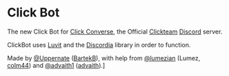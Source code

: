 # Click Bot

The new Click Bot for [Click Converse](http://clickwiki.net/wiki/Click_Converse), the Official [Clickteam](https://www.clickteam.com/) [Discord](https://discord.gg) server. 

ClickBot uses [Luvit](https://luvit.io/) and the [Discordia](https://github.com/SinisterRectus/Discordia) library in order to function. 

Made by [@Uppernate](https://github.com/Uppernate) ([BartekB](https://community.clickteam.com/members/14816-BartekB)), with help from [@lumezian](https://github.com/lumezian) (Lumez, [colm44](https://community.clickteam.com/members/18843-colm44)) and [@advaith1](https://github.com/advaith1) ([advaith](https://community.clickteam.com/members/21114-advaith)).]
